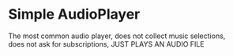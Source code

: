 # Simple AudioPlayer
The most common audio player, does not collect music selections, <br>
does not ask for subscriptions, JUST PLAYS AN AUDIO FILE
